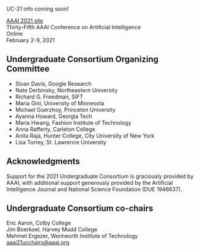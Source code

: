 UC-21 info coming soon!

[AAAI 2021 site](http://aaai.org/Conferences/AAAI-21/)  
Thirty-Fifth AAAI Conference on Artificial Intelligence  
Online  
February 2-9, 2021

## Undergraduate Consortium Organizing Committee
- Sloan Davis, Google Research 
- Nate Derbinsky, Northeastern University
- Richard G. Freedman, SIFT
- Maria Gini, University of Minnesota
- Michael Guerzhoy, Princeton University
- Ayanna Howard, Georgia Tech
- Maria Hwang, Fashion Institute of Technology
- Anna Rafferty, Carleton College
- Anita Raja, Hunter College, City University of New York
- Lisa Torrey, St. Lawrence University

## Acknowledgments
Support for the 2021 Undergraduate Consortium is graciously provided by AAAI, with additional support generously provided by the Artificial Intelligence Journal and National Science Foundation (DUE 1946637).

## Undergraduate Consortium co-chairs
Eric Aaron, Colby College  
Jim Boerkoel, Harvey Mudd College  
Mehmet Ergezer, Wentworth Institute of Technology  
<aaai21ucchairs@aaai.org>


